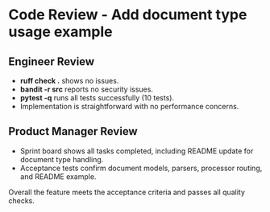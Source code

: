 # Code Review - Add document type usage example

## Engineer Review
- **ruff check .** shows no issues.
- **bandit -r src** reports no security issues.
- **pytest -q** runs all tests successfully (10 tests).
- Implementation is straightforward with no performance concerns.

## Product Manager Review
- Sprint board shows all tasks completed, including README update for document type handling.
- Acceptance tests confirm document models, parsers, processor routing, and README example.

Overall the feature meets the acceptance criteria and passes all quality checks.
